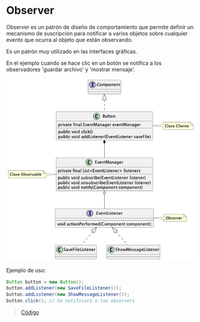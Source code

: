 # Observer

Observer es un patrón de diseño de comportamiento que permite definir
un mecanismo de suscripción para notificar a varios objetos
sobre cualquier evento que ocurra al objeto que están observando.

Es un patrón muy utilizado en las interfaces gráficas.

En el ejemplo cuando se hace clic en un botón se notifica a los observadores
'guardar archivo' y 'mostrar mensaje'. 

![observer](https://raw.githubusercontent.com/sauljabin/java-design-patterns/main/plantuml/behavioral/observer.png)

Ejemplo de uso:

```java
Button button = new Button();
button.addListener(new SaveFileListener());
button.addListener(new ShowMessageListener());
button.click(); // Se notificará a los observers
```

> [Código](https://github.com/sauljabin/java-design-patterns/tree/main/src/main/java/pattern/behavioral/observer)